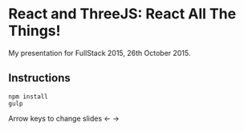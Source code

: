 # React and ThreeJS: React All The Things!

My presentation for FullStack 2015, 26th October 2015.


## Instructions

    npm install   
    gulp

Arrow keys to change slides <- ->

